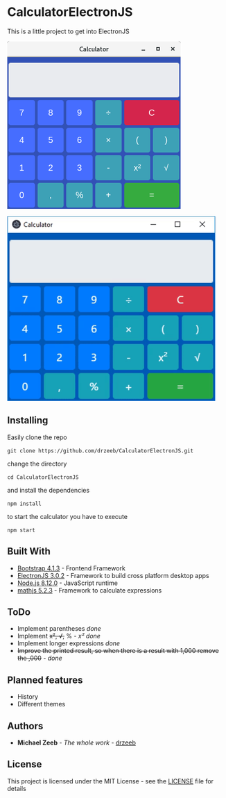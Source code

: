 # CalculatorElectronJS

This is a little project to get into ElectronJS


![Screenshot](calc.png)


![Animation](calc.gif)

## Installing

Easily clone the repo

```
git clone https://github.com/drzeeb/CalculatorElectronJS.git
```

change the directory

```
cd CalculatorElectronJS
```

and install the dependencies 

```
npm install
```

to start the calculator you have to execute

```
npm start 
```

## Built With

* [Bootstrap 4.1.3](http://getbootstrap.com/) - Frontend Framework
* [ElectronJS 3.0.2](https://electronjs.org/) - Framework to build cross platform desktop apps 
* [Node.js 8.12.0](https://nodejs.org/en/) -  JavaScript runtime
* [mathjs 5.2.3](http://mathjs.org/) - Framework to calculate expressions

## ToDo

* Implement parentheses *done*
* Implement ~~x², √,~~ % - *x² done*
* Implement longer expressions *done*
* ~~Improve the printed result, so when there is a result with 1,000 remove the ,000~~ - *done*

## Planned features

* History
* Different themes

## Authors

* **Michael Zeeb** - *The whole work* - [drzeeb](https://github.com/drzeeb/)

## License

This project is licensed under the MIT License - see the [LICENSE](LICENSE) file for details
